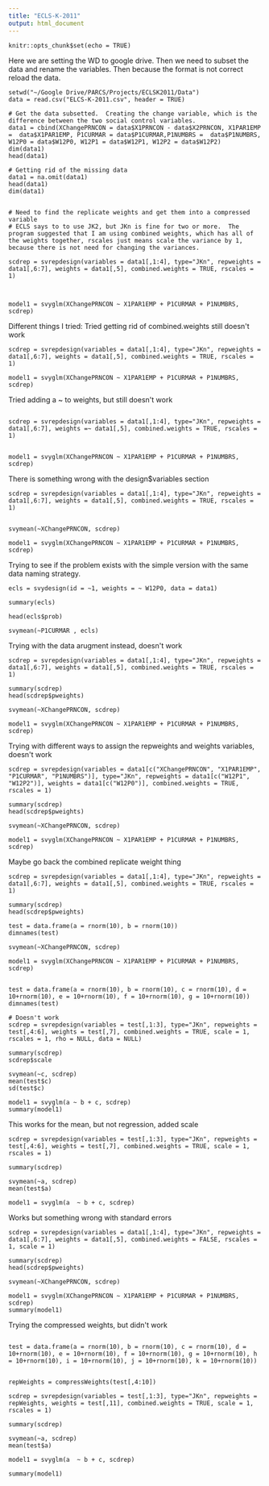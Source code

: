 ```yaml
---
title: "ECLS-K-2011"
output: html_document
---
```


```{r setup, include=FALSE}
knitr::opts_chunk$set(echo = TRUE)
```

Here we are setting the WD to google drive.  Then we need to subset the data and rename the variables.  Then because the format is not correct reload the data.
```{r}
setwd("~/Google Drive/PARCS/Projects/ECLSK2011/Data")
data = read.csv("ELCS-K-2011.csv", header = TRUE)

# Get the data subsetted.  Creating the change variable, which is the difference between the two social control variables.  
data1 = cbind(XChangePRNCON = data$X1PRNCON - data$X2PRNCON, X1PAR1EMP =  data$X1PAR1EMP, P1CURMAR = data$P1CURMAR,P1NUMBRS =  data$P1NUMBRS, W12P0 = data$W12P0, W12P1 = data$W12P1, W12P2 = data$W12P2)
dim(data1)
head(data1)

# Getting rid of the missing data
data1 = na.omit(data1)
head(data1)
dim(data1)


# Need to find the replicate weights and get them into a compressed variable
# ECLS says to to use JK2, but JKn is fine for two or more.  The program suggested that I am using combined weights, which has all of the weights together, rscales just means scale the variance by 1, because there is not need for changing the variances. 

scdrep = svrepdesign(variables = data1[,1:4], type="JKn", repweights = data1[,6:7], weights = data1[,5], combined.weights = TRUE, rscales = 1)



model1 = svyglm(XChangePRNCON ~ X1PAR1EMP + P1CURMAR + P1NUMBRS, scdrep)

```
Different things I tried: Tried getting rid of combined.weights still doesn't work
```{r}
scdrep = svrepdesign(variables = data1[,1:4], type="JKn", repweights = data1[,6:7], weights = data1[,5], combined.weights = TRUE, rscales = 1)

model1 = svyglm(XChangePRNCON ~ X1PAR1EMP + P1CURMAR + P1NUMBRS, scdrep)

```
Tried adding a ~ to weights, but still doesn't work
```{r}

scdrep = svrepdesign(variables = data1[,1:4], type="JKn", repweights = data1[,6:7], weights =~ data1[,5], combined.weights = TRUE, rscales = 1)


model1 = svyglm(XChangePRNCON ~ X1PAR1EMP + P1CURMAR + P1NUMBRS, scdrep)

```
There is something wrong with the design$variables section
```{r}
scdrep = svrepdesign(variables = data1[,1:4], type="JKn", repweights = data1[,6:7], weights = data1[,5], combined.weights = TRUE, rscales = 1)


svymean(~XChangePRNCON, scdrep)

model1 = svyglm(XChangePRNCON ~ X1PAR1EMP + P1CURMAR + P1NUMBRS, scdrep)
```
Trying to see if the problem exists with the simple version with the same data naming strategy.  
```{r}
ecls = svydesign(id = ~1, weights = ~ W12P0, data = data1)

summary(ecls)

head(ecls$prob)

svymean(~P1CURMAR , ecls)

```
Trying with the data arugment instead, doesn't work
```{r}
scdrep = svrepdesign(variables = data1[,1:4], type="JKn", repweights = data1[,6:7], weights = data1[,5], combined.weights = TRUE, rscales = 1)

summary(scdrep)
head(scdrep$pweights)

svymean(~XChangePRNCON, scdrep)

model1 = svyglm(XChangePRNCON ~ X1PAR1EMP + P1CURMAR + P1NUMBRS, scdrep)
```
Trying with different ways to assign the repweights and weights variables, doesn't work
```{r}
scdrep = svrepdesign(variables = data1[c("XChangePRNCON", "X1PAR1EMP", "P1CURMAR", "P1NUMBRS")], type="JKn", repweights = data1[c("W12P1", "W12P2")], weights = data1[c("W12P0")], combined.weights = TRUE, rscales = 1)

summary(scdrep)
head(scdrep$pweights)

svymean(~XChangePRNCON, scdrep)

model1 = svyglm(XChangePRNCON ~ X1PAR1EMP + P1CURMAR + P1NUMBRS, scdrep)
```
Maybe go back the combined replicate weight thing
```{r}
scdrep = svrepdesign(variables = data1[,1:4], type="JKn", repweights = data1[,6:7], weights = data1[,5], combined.weights = TRUE, rscales = 1)

summary(scdrep)
head(scdrep$pweights)

test = data.frame(a = rnorm(10), b = rnorm(10))
dimnames(test)

svymean(~XChangePRNCON, scdrep)

model1 = svyglm(XChangePRNCON ~ X1PAR1EMP + P1CURMAR + P1NUMBRS, scdrep)
```

```{r}

test = data.frame(a = rnorm(10), b = rnorm(10), c = rnorm(10), d = 10+rnorm(10), e = 10+rnorm(10), f = 10+rnorm(10), g = 10+rnorm(10))
dimnames(test)

# Doesn't work
scdrep = svrepdesign(variables = test[,1:3], type="JKn", repweights = test[,4:6], weights = test[,7], combined.weights = TRUE, scale = 1,  rscales = 1, rho = NULL, data = NULL)

summary(scdrep)
scdrep$scale

svymean(~c, scdrep)
mean(test$c)
sd(test$c)

model1 = svyglm(a ~ b + c, scdrep)
summary(model1)

```
This works for the mean, but not regression, added scale
```{r}
scdrep = svrepdesign(variables = test[,1:3], type="JKn", repweights = test[,4:6], weights = test[,7], combined.weights = TRUE, scale = 1,  rscales = 1)

summary(scdrep)

svymean(~a, scdrep)
mean(test$a)

model1 = svyglm(a  ~ b + c, scdrep)
```

Works but something wrong with standard errors
```{r}
scdrep = svrepdesign(variables = data1[,1:4], type="JKn", repweights = data1[,6:7], weights = data1[,5], combined.weights = FALSE, rscales = 1, scale = 1)

summary(scdrep)
head(scdrep$pweights)

svymean(~XChangePRNCON, scdrep)

model1 = svyglm(XChangePRNCON ~ X1PAR1EMP + P1CURMAR + P1NUMBRS, scdrep)
summary(model1)

```
Trying the compressed weights, but didn't work
```{r}

test = data.frame(a = rnorm(10), b = rnorm(10), c = rnorm(10), d = 10+rnorm(10), e = 10+rnorm(10), f = 10+rnorm(10), g = 10+rnorm(10), h = 10+rnorm(10), i = 10+rnorm(10), j = 10+rnorm(10), k = 10+rnorm(10))


repWeights = compressWeights(test[,4:10])

scdrep = svrepdesign(variables = test[,1:3], type="JKn", repweights = repWeights, weights = test[,11], combined.weights = TRUE, scale = 1,  rscales = 1)

summary(scdrep)

svymean(~a, scdrep)
mean(test$a)

model1 = svyglm(a  ~ b + c, scdrep)

summary(model1)
```

